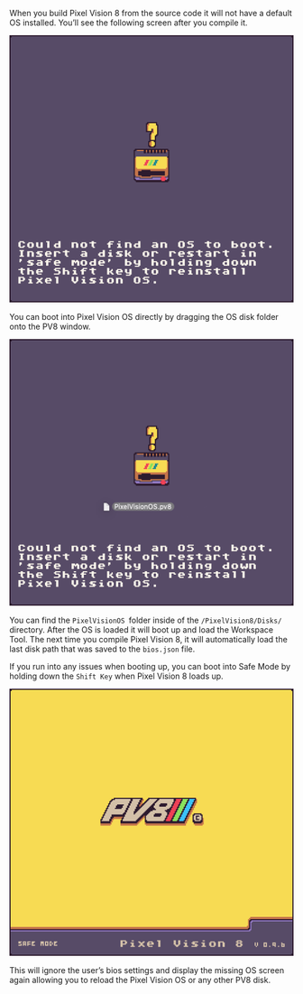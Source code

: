 When you build Pixel Vision 8 from the source code it will not have a default OS installed. You’ll see the following screen after you compile it.

![image alt text](images/BootingFromADisk_image_0.png)

You can boot into Pixel Vision OS directly by dragging the OS disk folder onto the PV8 window.

![image alt text](images/BootingFromADisk_image_1.png)

You can find the `PixelVisionOS `folder inside of the `/PixelVision8/Disks/` directory. After the OS is loaded it will boot up and load the Workspace Tool. The next time you compile Pixel Vision 8, it will automatically load the last disk path that was saved to the `bios.json` file.

If you run into any issues when booting up, you can boot into Safe Mode by holding down the `Shift Key` when Pixel Vision 8 loads up.

![image alt text](images/BootingFromADisk_image_2.png)

This will ignore the user’s bios settings and display the missing OS screen again allowing you to reload the Pixel Vision OS or any other PV8 disk.



